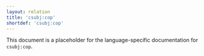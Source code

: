 ```yaml
---
layout: relation
title: 'csubj:cop'
shortdef: 'csubj:cop'
---
```


This document is a placeholder for the language-specific documentation
for `csubj:cop`.
